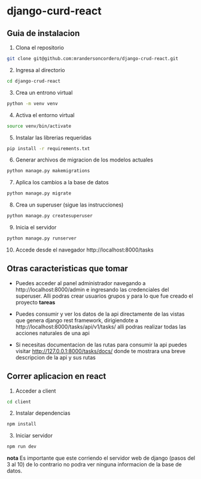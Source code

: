# django-curd-react

## Guia de instalacion

1. Clona el repositorio
```sh
git clone git@github.com:mrandersoncordero/django-crud-react.git
```

2. Ingresa al directorio
```sh
cd django-crud-react
```

3. Crea un entrono virtual
```sh
python -m venv venv 
```

4. Activa el entorno virtual
```sh
source venv/bin/activate
```

5. Instalar las librerias requeridas
```sh
pip install -r requirements.txt
```

6. Generar archivos de migracion de los modelos actuales
```sh
python manage.py makemigrations
```

7. Aplica los cambios a la base de datos
```sh
python manage.py migrate
```

8. Crea un superuser (sigue las instrucciones)
```sh
python manage.py createsuperuser
```

9. Inicia el servidor
```sh
python manage.py runserver
```

10. Accede desde el navegador http://localhost:8000/tasks

## Otras caracteristicas que tomar

 - Puedes acceder al panel administrador navegando a http://localhost:8000/admin e ingresando las credenciales del superuser. Alli podras crear usuarios grupos y para lo que fue creado el proyecto **tareas**

 - Puedes consumir y ver los datos de la api directamente de las vistas que genera django rest framework, dirigiendote a http://localhost:8000/tasks/api/v1/tasks/ alli podras realizar todas las acciones naturales de una api

 - Si necesitas documentacion de las rutas para consumir la api puedes visitar http://127.0.0.1:8000/tasks/docs/ donde te mostrara una breve descripcion de la api y sus rutas

## Correr aplicacion en react

1. Acceder a client
```sh
cd client
```

2. Instalar dependencias
```sh
npm install
```

3. Iniciar servidor
```sh
npm run dev
```

**nota**
Es importante que este corriendo el servidor web de django (pasos del 3 al 10) de lo contrario no podra ver ninguna informacion de la base de datos.
